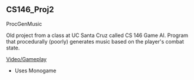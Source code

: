 ## CS146_Proj2
ProcGenMusic

Old project from a class at UC Santa Cruz called CS 146 Game AI. Program that procedurally (poorly) generates music based on the player's combat state.

[Video/Gameplay](https://www.youtube.com/watch?v=cn8nBdIFr7M)

- Uses Monogame
